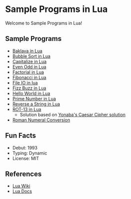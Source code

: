 
# Sample Programs in Lua

Welcome to Sample Programs in Lua!

## Sample Programs

- [Baklava in Lua][14]
- [Bubble Sort in Lua][13]
- [Capitalize in Lua][8]
- [Even Odd in Lua][9]
- [Factorial in Lua][6]
- [Fibonacci in Lua][7]
- [File IO in lua][15]
- [Fizz Buzz in Lua][1]
- [Hello World in Lua][2]
- [Prime Number in Lua][11]
- [Reverse a String in Lua][5]
- [ROT-13 in Lua][10]
  - Solution based on [Yonaba's Caesar Cipher solution][yonaba-solution]
- [Roman Numeral Conversion][12]

## Fun Facts

- Debut: 1993
- Typing: Dynamic
- License: MIT

## References

- [Lua Wiki][3]
- [Lua Docs][4]

[yonaba-solution]: https://github.com/kennyledet/Algorithm-Implementations/blob/master/ROT13_Cipher/Lua/Yonaba/rot13.lua

[1]: https://github.com/TheRenegadeCoder/sample-programs/issues/444
[2]: https://therenegadecoder.com/code/hello-world-in-lua/
[3]: https://en.wikipedia.org/wiki/Lua_(programming_language)
[4]: https://www.lua.org/
[5]: https://github.com/TheRenegadeCoder/sample-programs/issues/446
[6]: https://github.com/TheRenegadeCoder/sample-programs/issues/1435
[7]: https://github.com/TheRenegadeCoder/sample-programs/issues/1438
[8]: https://github.com/TheRenegadeCoder/sample-programs/issues/1433
[9]: https://github.com/TheRenegadeCoder/sample-programs/issues/1432
[10]: https://github.com/TheRenegadeCoder/sample-programs/issues/1447
[11]: https://github.com/TheRenegadeCoder/sample-programs/issues/1442
[12]: https://github.com/TheRenegadeCoder/sample-programs/issues/1448
[13]: https://github.com/TheRenegadeCoder/sample-programs/issues/1450
[14]: https://github.com/TheRenegadeCoder/sample-programs/issues/1444
[15]: https://github.com/TheRenegadeCoder/sample-programs/issues/1451

